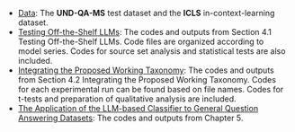 - [Data](./Data): The **UND-QA-MS** test dataset and the **ICLS** in-context-learning dataset.
- [Testing Off-the-Shelf LLMs](./Testing%20Off-the-Shelf%20LLMs): The codes and outputs from Section 4.1 Testing Off-the-Shelf LLMs. Code files are organized according to model series. Codes for source set analysis and statistical tests are also included.
- [Integrating the Proposed Working Taxonomy](./Integrating%20the%20Proposed%20Working%20Taxonomy): The codes and outputs from Section 4.2 Integrating the Proposed Working Taxonomy. Codes for each experimental run can be found based on file names. Codes for t-tests and preparation of qualitative analysis are included.
- [The Application of the LLM-based Classifier to General Question Answering Datasets](./The%20Application%20of%20the%20LLM-based%20Classifier%20to%20General%20Question%20Answering%20Datasets): The codes and outputs from Chapter 5.
